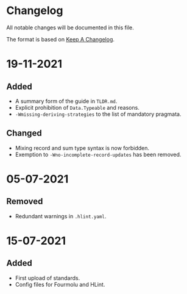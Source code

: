 # Changelog

All notable changes will be documented in this file.

The format is based on [Keep A Changelog](https://keepachangelog.com/en/1.0.0).

# 19-11-2021

## Added

* A summary form of the guide in `TLDR.md`.
* Explicit prohibition of `Data.Typeable` and reasons.
* `-Wmissing-deriving-strategies` to the list of mandatory pragmata.

## Changed

* Mixing record and sum type syntax is now forbidden.
* Exemption to `-Wno-incomplete-record-updates` has been removed.

# 05-07-2021

## Removed

* Redundant warnings in `.hlint.yaml`.

# 15-07-2021

## Added

* First upload of standards.
* Config files for Fourmolu and HLint.
